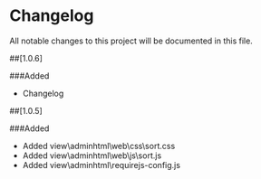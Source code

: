 # Changelog
All notable changes to this project will be documented in this file.

##[1.0.6]

###Added

- Changelog

##[1.0.5]

###Added

- Added view\adminhtml\web\css\sort.css
- Added view\adminhtml\web\js\sort.js
- Added view\adminhtml\requirejs-config.js